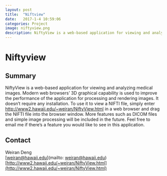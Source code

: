 ```yaml
---
layout: post
title:  "Niftview"
date:   2017-1-4 10:59:06
categories: Project
image: niftyview.png
description: NiftyView is a web-based application for viewing and analyzing medical images.
---
```

# Niftyview

## Summary
NiftyView is a web-based application for viewing and analyzing medical images. Modern web browsers’ 3D graphical capability is used to improve the performance of the application for processing and rendering images. It doesn’t require any installation. To use it to view a NIFTI file, simply enter http://www2.hawaii.edu/~weiran/NiftyView.html in a web browser and drag the NIFTI file into the browser window. More features such as DICOM files and simple image processing will be included in the future. Feel free to email me if there’s a feature you would like to see in this application.

## Contact  
Weiran Deng    
[weiran@hawaii.edu](mailto: weiran@hawaii.edu)  
[http://www2.hawaii.edu/~weiran/NiftyView.html](http://www2.hawaii.edu/~weiran/NiftyView.html)  
